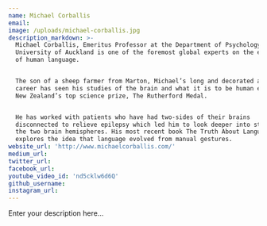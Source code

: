 ```yaml
---
name: Michael Corballis
email:
image: /uploads/michael-corballis.jpg
description_markdown: >-
  Michael Corballis, Emeritus Professor at the Department of Psychology at The
  University of Auckland is one of the foremost global experts on the evolution
  of human language.


  The son of a sheep farmer from Marton, Michael’s long and decorated academic
  career has seen his studies of the brain and what it is to be human earn him
  New Zealand’s top science prize, The Rutherford Medal.


  He has worked with patients who have had two-sides of their brains
  disconnected to relieve epilepsy which led him to look deeper into studying
  the two brain hemispheres. His most recent book The Truth About Language
  explores the idea that language evolved from manual gestures.
website_url: 'http://www.michaelcorballis.com/'
medium_url:
twitter_url:
facebook_url:
youtube_video_id: 'nd5cklw6d6Q'
github_username:
instagram_url:
---
```


Enter your description here...
